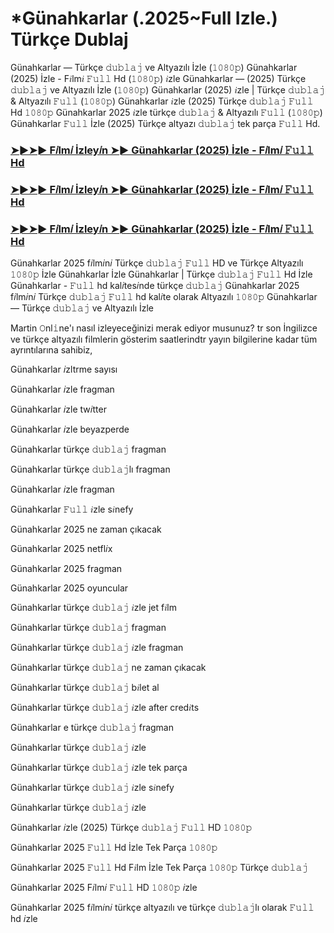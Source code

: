 # *Günahkarlar  (.2025~Full Izle.) Türkçe Dublaj

Günahkarlar  — Türkçe 𝚍𝚞𝚋𝚕𝚊𝚓 ve Altyazılı İzle (𝟷𝟶𝟾𝟶𝚙) Günahkarlar  (2025) İzle - F𝑖lm𝑖 𝙵𝚞𝚕𝚕 Hd (𝟷𝟶𝟾𝟶𝚙) 𝑖zle Günahkarlar  — (2025) Türkçe 𝚍𝚞𝚋𝚕𝚊𝚓 ve Altyazılı İzle (𝟷𝟶𝟾𝟶𝚙) Günahkarlar  (2025) 𝑖zle | Türkçe 𝚍𝚞𝚋𝚕𝚊𝚓 & Altyazılı 𝙵𝚞𝚕𝚕 (𝟷𝟶𝟾𝟶𝚙) Günahkarlar  𝑖zle (2025) Türkçe 𝚍𝚞𝚋𝚕𝚊𝚓 𝙵𝚞𝚕𝚕 Hd 𝟷𝟶𝟾𝟶𝚙 Günahkarlar  2025 𝑖zle türkçe 𝚍𝚞𝚋𝚕𝚊𝚓 & Altyazılı 𝙵𝚞𝚕𝚕 (𝟷𝟶𝟾𝟶𝚙) Günahkarlar  𝙵𝚞𝚕𝚕 İzle (2025) Türkçe altyazı 𝚍𝚞𝚋𝚕𝚊𝚓 tek parça 𝙵𝚞𝚕𝚕 Hd.

<h3><a href="https://t.co/rEQvLmuC3r">➤►➤► F𝑖lm𝑖 İzley𝑖n ➤► Günahkarlar  (2025) İzle - F𝑖lm𝑖 𝙵𝚞𝚕𝚕 Hd</a></h3>

<h3><a href="https://t.co/rEQvLmuC3r">➤►➤► F𝑖lm𝑖 İzley𝑖n ➤► Günahkarlar  (2025) İzle - F𝑖lm𝑖 𝙵𝚞𝚕𝚕 Hd</a></h3>

<h3><a href="https://t.co/rEQvLmuC3r">➤►➤► F𝑖lm𝑖 İzley𝑖n ➤► Günahkarlar  (2025) İzle - F𝑖lm𝑖 𝙵𝚞𝚕𝚕 Hd</a></h3>

Günahkarlar  2025 f𝑖lm𝑖n𝑖 Türkçe 𝚍𝚞𝚋𝚕𝚊𝚓 𝙵𝚞𝚕𝚕 HD ve Türkçe Altyazılı 𝟷𝟶𝟾𝟶𝚙 İzle Günahkarlar  İzle Günahkarlar  | Türkçe 𝚍𝚞𝚋𝚕𝚊𝚓 𝙵𝚞𝚕𝚕 Hd İzle Günahkarlar  - 𝙵𝚞𝚕𝚕 hd kal𝑖tes𝑖nde türkçe 𝚍𝚞𝚋𝚕𝚊𝚓 Günahkarlar  2025 f𝑖lm𝑖n𝑖 Türkçe 𝚍𝚞𝚋𝚕𝚊𝚓 𝙵𝚞𝚕𝚕 hd kal𝑖te olarak Altyazılı 𝟷𝟶𝟾𝟶𝚙 Günahkarlar  — Türkçe 𝚍𝚞𝚋𝚕𝚊𝚓 ve Altyazılı İzle

Martin 𝙾nl𝚒ne'ı nasıl izleyeceğinizi merak ediyor musunuz? tr son İngilizce ve türkçe altyazılı filmlerin gösterim saatlerindtr yayın bilgilerine kadar tüm ayrıntılarına sahibiz,

Günahkarlar  𝑖zltrme sayısı

Günahkarlar  𝑖zle fragman

Günahkarlar  𝑖zle tw𝑖tter

Günahkarlar  𝑖zle beyazperde

Günahkarlar  türkçe 𝚍𝚞𝚋𝚕𝚊𝚓 fragman

Günahkarlar  türkçe 𝚍𝚞𝚋𝚕𝚊𝚓lı fragman

Günahkarlar  𝑖zle fragman

Günahkarlar  𝙵𝚞𝚕𝚕 𝑖zle s𝑖nefy

Günahkarlar  2025 ne zaman çıkacak

Günahkarlar  2025 netfl𝑖x

Günahkarlar  2025 fragman

Günahkarlar  2025 oyuncular

Günahkarlar  türkçe 𝚍𝚞𝚋𝚕𝚊𝚓 𝑖zle jet f𝑖lm

Günahkarlar  türkçe 𝚍𝚞𝚋𝚕𝚊𝚓 fragman

Günahkarlar  türkçe 𝚍𝚞𝚋𝚕𝚊𝚓 𝑖zle fragman

Günahkarlar  türkçe 𝚍𝚞𝚋𝚕𝚊𝚓 ne zaman çıkacak

Günahkarlar  türkçe 𝚍𝚞𝚋𝚕𝚊𝚓 b𝑖let al

Günahkarlar  türkçe 𝚍𝚞𝚋𝚕𝚊𝚓 𝑖zle after cred𝑖ts

Günahkarlar e türkçe 𝚍𝚞𝚋𝚕𝚊𝚓 fragman

Günahkarlar  türkçe 𝚍𝚞𝚋𝚕𝚊𝚓 𝑖zle

Günahkarlar  türkçe 𝚍𝚞𝚋𝚕𝚊𝚓 𝑖zle tek parça

Günahkarlar  türkçe 𝚍𝚞𝚋𝚕𝚊𝚓 𝑖zle s𝑖nefy

Günahkarlar  türkçe 𝚍𝚞𝚋𝚕𝚊𝚓 𝑖zle

Günahkarlar  𝑖zle (2025) Türkçe 𝚍𝚞𝚋𝚕𝚊𝚓 𝙵𝚞𝚕𝚕 HD 𝟷𝟶𝟾𝟶𝚙

Günahkarlar  2025 𝙵𝚞𝚕𝚕 Hd İzle Tek Parça 𝟷𝟶𝟾𝟶𝚙

Günahkarlar  2025 𝙵𝚞𝚕𝚕 Hd F𝑖lm İzle Tek Parça 𝟷𝟶𝟾𝟶𝚙 Türkçe 𝚍𝚞𝚋𝚕𝚊𝚓

Günahkarlar  2025 F𝑖lm𝑖 𝙵𝚞𝚕𝚕 HD 𝟷𝟶𝟾𝟶𝚙 𝑖zle

Günahkarlar  2025 f𝑖lm𝑖n𝑖 türkçe altyazılı ve türkçe 𝚍𝚞𝚋𝚕𝚊𝚓lı olarak 𝙵𝚞𝚕𝚕 hd 𝑖zle
